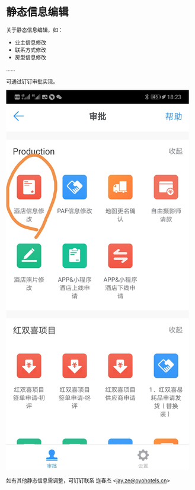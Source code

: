 # 静态信息编辑

关于静态信息编辑，如：

* 业主信息修改
* 联系方式修改
* 房型信息修改

……

可通过钉钉审批实现。

![](../.gitbook/assets/image%20%28143%29.png)

如有其他静态信息需调整，可钉钉联系 迮春杰 &lt;jay.ze@oyohotels.cn&gt;

